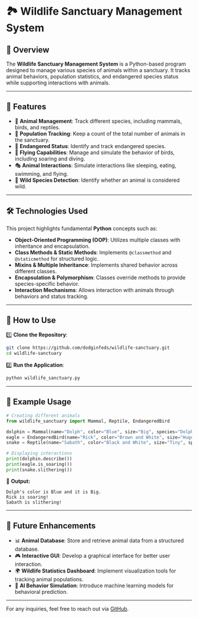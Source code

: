 # 🏞️ Wildlife Sanctuary Management System

## 📌 Overview
The **Wildlife Sanctuary Management System** is a Python-based program designed to manage various species of animals within a sanctuary. It tracks animal behaviors, population statistics, and endangered species status while supporting interactions with animals.

---

## 🚀 Features
- 🦁 **Animal Management**: Track different species, including mammals, birds, and reptiles.
- 🔢 **Population Tracking**: Keep a count of the total number of animals in the sanctuary.
- 🏅 **Endangered Status**: Identify and track endangered species.
- 🦅 **Flying Capabilities**: Manage and simulate the behavior of birds, including soaring and diving.
- 🎭 **Animal Interactions**: Simulate interactions like sleeping, eating, swimming, and flying.
- 🔎 **Wild Species Detection**: Identify whether an animal is considered wild.

---

## 🛠 Technologies Used
This project highlights fundamental **Python** concepts such as:
- **Object-Oriented Programming (OOP)**: Utilizes multiple classes with inheritance and encapsulation.
- **Class Methods & Static Methods**: Implements `@classmethod` and `@staticmethod` for structured logic.
- **Mixins & Multiple Inheritance**: Implements shared behavior across different classes.
- **Encapsulation & Polymorphism**: Classes override methods to provide species-specific behavior.
- **Interaction Mechanisms**: Allows interaction with animals through behaviors and status tracking.

---

## 🔹 How to Use
1️⃣ **Clone the Repository**:
   ```bash
   git clone https://github.com/dodginfeds/wildlife-sanctuary.git
   cd wildlife-sanctuary
   ```
2️⃣ **Run the Application**:
   ```bash
   python wildlife_sanctuary.py
   ```

---

## 📌 Example Usage
```python
# Creating different animals
from wildlife_sanctuary import Mammal, Reptile, EndangeredBird

dolphin = Mammal(name="Dolph", color="Blue", size="Big", species="Dolphin")
eagle = EndangeredBird(name="Rick", color="Brown and White", size="Huge", species="Eagle", endanger_status="Endangered", wing_span=4.5, length=18)
snake = Reptile(name="Sabath", color="Black and White", size="Tiny", species="Garden Snake")

# Displaying interactions
print(dolphin.describe())
print(eagle.is_soaring())
print(snake.slithering())
```

🔹 **Output:**
```
Dolph's color is Blue and it is Big.
Rick is soaring!
Sabath is slithering!
```

---

## 🔮 Future Enhancements
- 📊 **Animal Database**: Store and retrieve animal data from a structured database.
- 🎮 **Interactive GUI**: Develop a graphical interface for better user interaction.
- 🌍 **Wildlife Statistics Dashboard**: Implement visualization tools for tracking animal populations.
- 📢 **AI Behavior Simulation**: Introduce machine learning models for behavioral prediction.

---

For any inquiries, feel free to reach out via [GitHub](https://github.com/dodginfeds).
